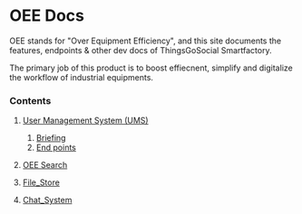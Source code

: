 # OEE Docs

OEE stands for "Over Equipment Efficiency", and this site documents the features, endpoints & other dev docs of ThingsGoSocial Smartfactory.

The primary job of this product is to boost effiecnent, simplify and digitalize the workflow of industrial equipments.

### Contents

1. [User Management System (UMS)](https://b19kiit.github.io/OEE_DOCS/User_Management_System_(UMS))
    1. [Briefing](https://b19kiit.github.io/OEE_DOCS/User_Management_System_(UMS)#introduction)
    2. [End points](https://b19kiit.github.io/OEE_DOCS/User_Management_System_(UMS)#endpoints)

2. [OEE Search](https://b19kiit.github.io/OEE_DOCS/OEE_Search)

3. [File_Store](https://b19kiit.github.io/OEE_DOCS/File_Store)

4. [Chat_System](https://b19kiit.github.io/OEE_DOCS/ChatSystem)
